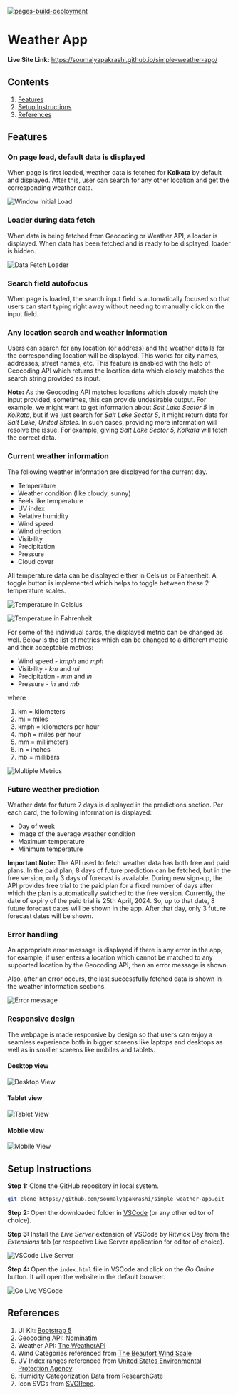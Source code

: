 [![pages-build-deployment](https://github.com/soumalyapakrashi/simple-weather-app/actions/workflows/pages/pages-build-deployment/badge.svg)](https://github.com/soumalyapakrashi/simple-weather-app/actions/workflows/pages/pages-build-deployment)

# Weather App

**Live Site Link:** https://soumalyapakrashi.github.io/simple-weather-app/

## Contents

1. [Features](#features)
2. [Setup Instructions](#setup-instructions)
3. [References](#references)

## Features

### On page load, default data is displayed

When page is first loaded, weather data is fetched for **Kolkata** by default and displayed. After this, user can search for any other location and get the corresponding weather data.

![Window Initial Load](assets/img/window-initial-load.jpg)

### Loader during data fetch

When data is being fetched from Geocoding or Weather API, a loader is displayed. When data has been fetched and is ready to be displayed, loader is hidden.

![Data Fetch Loader](assets/img/loader-during-data-fetch.jpg)

### Search field autofocus

When page is loaded, the search input field is automatically focused so that users can start typing right away without needing to manually click on the input field.

### Any location search and weather information

Users can search for any location (or address) and the weather details for the corresponding location will be displayed. This works for city names, addresses, street names, etc. This feature is enabled with the help of Geocoding API which returns the location data which closely matches the search string provided as input.

**Note:** As the Geocoding API matches locations which closely match the input provided, sometimes, this can provide undesirable output. For example, we might want to get information about _Salt Lake Sector 5_ in _Kolkata_, but if we just search for _Salt Lake Sector 5_, it might return data for _Salt Lake, United States_. In such cases, providing more information will resolve the issue. For example, giving _Salt Lake Sector 5, Kolkata_ will fetch the correct data.

### Current weather information

The following weather information are displayed for the current day.

* Temperature
* Weather condition (like cloudy, sunny)
* Feels like temperature
* UV index
* Relative humidity
* Wind speed
* Wind direction
* Visibility
* Precipitation
* Pressure
* Cloud cover

All temperature data can be displayed either in Celsius or Fahrenheit. A toggle button is implemented which helps to toggle between these 2 temperature scales.

![Temperature in Celsius](assets/img/temperature-celsius.jpg)

![Temperature in Fahrenheit](assets/img/temperature-fahrenheit.jpg)

For some of the individual cards, the displayed metric can be changed as well. Below is the list of metrics which can be changed to a different metric and their acceptable metrics:

* Wind speed - _kmph_ and _mph_
* Visibility - _km_ and _mi_
* Precipitation - _mm_ and _in_
* Pressure - _in_ and _mb_

where

1. km = kilometers
2. mi = miles
3. kmph = kilometers per hour
4. mph = miles per hour
5. mm = millimeters
5. in = inches
6. mb = millibars

![Multiple Metrics](assets/img/multiple-metrics.jpg)

### Future weather prediction

Weather data for future 7 days is displayed in the predictions section. Per each card, the following information is displayed:

* Day of week
* Image of the average weather condition
* Maximum temperature
* Minimum temperature

**Important Note:** The API used to fetch weather data has both free and paid plans. In the paid plan, 8 days of future prediction can be fetched, but in the free version, only 3 days of forecast is available. During new sign-up, the API provides free trial to the paid plan for a fixed number of days after which the plan is automatically switched to the free version. Currently, the date of expiry of the paid trial is 25th April, 2024. So, up to that date, 8 future forecast dates will be shown in the app. After that day, only 3 future forecast dates will be shown.

### Error handling

An appropriate error message is displayed if there is any error in the app, for example, if user enters a location which cannot be matched to any supported location by the Geocoding API, then an error message is shown.

Also, after an error occurs, the last successfully fetched data is shown in the weather information sections.

![Error message](assets/img/error.jpg)

### Responsive design

The webpage is made responsive by design so that users can enjoy a seamless experience both in bigger screens like laptops and desktops as well as in smaller screens like mobiles and tablets.

#### Desktop view

![Desktop View](assets/img/desktop-view.jpg)

#### Tablet view

![Tablet View](assets/img/tablet-view.jpg)

#### Mobile view

![Mobile View](assets/img/mobile-view.jpg)

## Setup Instructions

**Step 1:** Clone the GitHub repository in local system.

```bash
git clone https://github.com/soumalyapakrashi/simple-weather-app.git
```

**Step 2:** Open the downloaded folder in [VSCode](https://code.visualstudio.com/) (or any other editor of choice).

**Step 3:** Install the _Live Server_ extension of VSCode by Ritwick Dey from the _Extensions_ tab (or respective Live Server application for editor of choice).

![VSCode Live Server](assets/img/live-server-vscode.jpg)

**Step 4:** Open the `index.html` file in VSCode and click on the _Go Online_ button. It will open the website in the default browser.

![Go Live VSCode](assets/img/go-live-vscode.jpg)

## References

1. UI Kit: [Bootstrap 5](https://getbootstrap.com/)
2. Geocoding API: [Nominatim](https://nominatim.org/)
3. Weather API: [The WeatherAPI](https://www.weatherapi.com/)
4. Wind Categories referenced from [The Beaufort Wind Scale](https://www.rmets.org/metmatters/beaufort-wind-scale)
5. UV Index ranges referenced from [United States Environmental Protection Agency](https://www.epa.gov/sites/default/files/documents/uviguide.pdf)
6. Humidity Categorization Data from [ResearchGate](https://www.researchgate.net/figure/Relative-humidity-categorization_tbl1_42385503)
7. Icon SVGs from [SVGRepo](https://www.svgrepo.com/).

